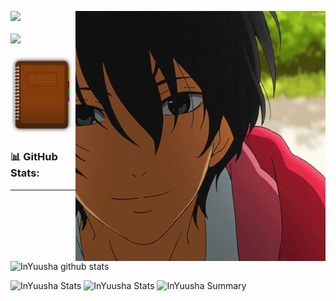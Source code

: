

<img src="https://github.com/InYuusha/InYuusha/blob/main/GWaf.gif" align="right" width="400" height="auto"></img>
<a href="https://inyuusha975.netlify.app/" target="_blank"><img  height="auto" width="100" src="https://img.icons8.com/fluent/96/000000/portfolio.png"/></a>
<br></br>
<a href="https://www.linkedin.com/in/ankush-singh-3058b61a7/" target="_blank"><img  height="auto" width="100" src="https://img.icons8.com/color/96/000000/linkedin-2.png"/></a>
<br></br>
<a href="http://blog975-view.netlify.app" target="_blank"><img height="auto" width="100" src="https://github.com/InYuusha/InYuusha/blob/main/kisspng-diary-clip-art-planner-5ac0d03a6f6d55.9341007515225856584564.png"/></a>

### 📊 GitHub Stats:
---
![InYuusha github stats](https://github-readme-stats.vercel.app/api?username=InYuusha&theme=radical&show_icons=true&count_private=true)

![InYuusha Stats](https://github-profile-summary-cards.vercel.app/api/cards/repos-per-language?username=InYuusha&theme=solarized_dark)
![InYuusha Stats](https://github-profile-summary-cards.vercel.app/api/cards/most-commit-language?username=InYuusha&theme=solarized_dark)
![InYuusha Summary](https://github-profile-summary-cards.vercel.app/api/cards/profile-details?username=InYuusha&theme=solarized_dark)

